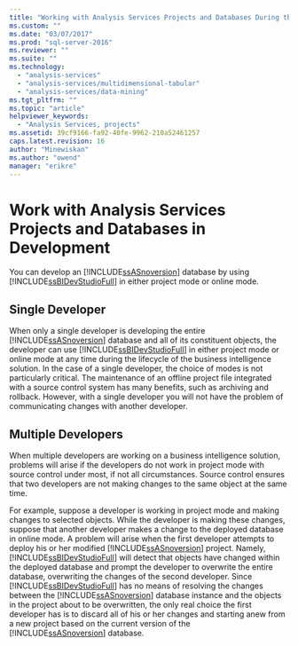 ```yaml
---
title: "Working with Analysis Services Projects and Databases During the Development Phase | Microsoft Docs"
ms.custom: ""
ms.date: "03/07/2017"
ms.prod: "sql-server-2016"
ms.reviewer: ""
ms.suite: ""
ms.technology: 
  - "analysis-services"
  - "analysis-services/multidimensional-tabular"
  - "analysis-services/data-mining"
ms.tgt_pltfrm: ""
ms.topic: "article"
helpviewer_keywords: 
  - "Analysis Services, projects"
ms.assetid: 39cf9166-fa92-40fe-9962-210a52461257
caps.latest.revision: 16
author: "Minewiskan"
ms.author: "owend"
manager: "erikre"
---
```

# Work with Analysis Services Projects and Databases in Development
  You can develop an [!INCLUDE[ssASnoversion](../../includes/ssasnoversion-md.md)] database by using [!INCLUDE[ssBIDevStudioFull](../../includes/ssbidevstudiofull-md.md)] in either project mode or online mode.  
  
## Single Developer  
 When only a single developer is developing the entire [!INCLUDE[ssASnoversion](../../includes/ssasnoversion-md.md)] database and all of its constituent objects, the developer can use [!INCLUDE[ssBIDevStudioFull](../../includes/ssbidevstudiofull-md.md)] in either project mode or online mode at any time during the lifecycle of the business intelligence solution. In the case of a single developer, the choice of modes is not particularly critical. The maintenance of an offline project file integrated with a source control system has many benefits, such as archiving and rollback. However, with a single developer you will not have the problem of communicating changes with another developer.  
  
## Multiple Developers  
 When multiple developers are working on a business intelligence solution, problems will arise if the developers do not work in project mode with source control under most, if not all circumstances. Source control ensures that two developers are not making changes to the same object at the same time.  
  
 For example, suppose a developer is working in project mode and making changes to selected objects. While the developer is making these changes, suppose that another developer makes a change to the deployed database in online mode. A problem will arise when the first developer attempts to deploy his or her modified [!INCLUDE[ssASnoversion](../../includes/ssasnoversion-md.md)] project. Namely, [!INCLUDE[ssBIDevStudioFull](../../includes/ssbidevstudiofull-md.md)] will detect that objects have changed within the deployed database and prompt the developer to overwrite the entire database, overwriting the changes of the second developer. Since [!INCLUDE[ssBIDevStudioFull](../../includes/ssbidevstudiofull-md.md)] has no means of resolving the changes between the [!INCLUDE[ssASnoversion](../../includes/ssasnoversion-md.md)] database instance and the objects in the project about to be overwritten, the only real choice the first developer has is to discard all of his or her changes and starting anew from a new project based on the current version of the [!INCLUDE[ssASnoversion](../../includes/ssasnoversion-md.md)] database.  
  
  